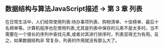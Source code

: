 ## 数据结构与算法JavaScript描述 -> 第 3 章 列表

在日常生活中，人们经常使用列表:待办事项列表、购物清单、十佳榜单、最后十名榜单等。计算机程序也在使用列表,尤其是列表中保存的元素不是太多时。当不需要在一个很长的序列中查找元素,或者对其进行排序时，列表显得尤为有用。反之，如果数据结构非 常复杂，列表的作用就没有那么大了。

